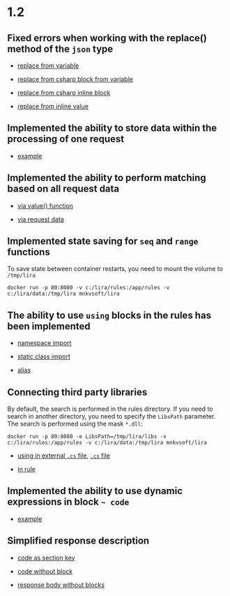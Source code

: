 # 1.2
## Fixed errors when working with the replace() method of the `json` type

- [replace from variable](tests/Lira.IntegrationTests/fixtures/rules/generating/types/json/replace.from_var.rules)

- [replace from csharp block from variable](tests/Lira.IntegrationTests/fixtures/rules/generating/types/json/replace.cs.from_var.rules)

- [replace from csharp inline block](tests/Lira.IntegrationTests/fixtures/rules/generating/types/json/replace.cs.objects.rules)

- [replace from inline value](tests/Lira.IntegrationTests/fixtures/rules/generating/types/json/replace.rules)

## Implemented the ability to store data within the processing of one request

- [example](tests/Lira.IntegrationTests/fixtures/rules/bag/chain.rules)

## Implemented the ability to perform matching based on all request data

- [via value() function](tests/Lira.IntegrationTests/fixtures/rules/match/csharp/req/values.rules)

- [via request data](tests/Lira.IntegrationTests/fixtures/rules/match/csharp/req/access_to_all_request_data.rules)

## Implemented state saving for `seq` and `range` functions

To save state between container restarts, you need to mount the volume to `/tmp/lira`

```
docker run -p 80:8080 -v c:/lira/rules:/app/rules -v c:/lira/data:/tmp/lira mnkvsoft/lira
```

## The ability to use `using` blocks in the rules has been implemented 

- [namespace import](tests/Lira.IntegrationTests/fixtures/rules/csharp/using/matching.rules)


- [static class import](tests/Lira.IntegrationTests/fixtures/rules/csharp/using/static.rules)

- [alias](tests/Lira.IntegrationTests/fixtures/rules/csharp/using/alias.rules)

## Connecting third party libraries

By default, the search is performed in the rules directory. If you need to search in another directory, you need to specify the `LibsPath` parameter. The search is performed using the mask `*.dll`:

```
docker run -p 80:8080 -e LibsPath=/tmp/lira/libs -v c:/lira/rules:/app/rules -v c:/lira/data:/tmp/lira mnkvsoft/lira
```
- [using in external `.cs` file](tests/Lira.IntegrationTests/fixtures/rules/third_party_libs/separate_cs_file.rules),
[`.cs` file ](tests/Lira.IntegrationTests/fixtures/rules/third_party_libs/StringUtils.cs)

- [in rule](tests/Lira.IntegrationTests/fixtures/rules/third_party_libs/in_rule.rules)

## Implemented the ability to use dynamic expressions in block `~ code`

- [example](tests/Lira.IntegrationTests/fixtures/rules/generating/http_code_block/1.rules)

## Simplified response description

- [code as section key](tests/Lira.IntegrationTests/fixtures/rules/generating/simplified_notation/code_as_section_key.rules)

- [code without block](tests/Lira.IntegrationTests/fixtures/rules/generating/simplified_notation/code_without_block.rules)

- [response body without blocks](tests/Lira.IntegrationTests/fixtures/rules/generating/simplified_notation/response_body_without_blocks.rules)